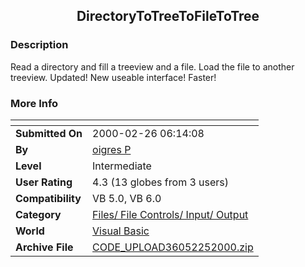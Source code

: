 ﻿<div align="center">

## DirectoryToTreeToFileToTree


</div>

### Description

Read a directory and fill a treeview and a file. Load the file to another treeview. Updated! New useable interface! Faster!
 
### More Info
 


<span>             |<span>
---                |---
**Submitted On**   |2000-02-26 06:14:08
**By**             |[oigres P](https://github.com/Planet-Source-Code/PSCIndex/blob/master/ByAuthor/oigres-p.md)
**Level**          |Intermediate
**User Rating**    |4.3 (13 globes from 3 users)
**Compatibility**  |VB 5\.0, VB 6\.0
**Category**       |[Files/ File Controls/ Input/ Output](https://github.com/Planet-Source-Code/PSCIndex/blob/master/ByCategory/files-file-controls-input-output__1-3.md)
**World**          |[Visual Basic](https://github.com/Planet-Source-Code/PSCIndex/blob/master/ByWorld/visual-basic.md)
**Archive File**   |[CODE\_UPLOAD36052252000\.zip](https://github.com/Planet-Source-Code/oigres-p-directorytotreetofiletotree__1-6235/archive/master.zip)








